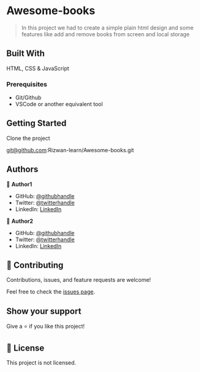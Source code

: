 # Awesome-books

> In this project we had to create a simple plain html design and some features like  add and remove books from screen and local storage


## Built With

 HTML, CSS & JavaScript

### Prerequisites
- Git/Github
- VSCode or another equivalent tool

## Getting Started

Clone the project

git@github.com:Rizwan-learn/Awesome-books.git



## Authors

👤 **Author1**

- GitHub: [@githubhandle](https://github.com/Rizwan-learn)
- Twitter: [@twitterhandle](https://twitter.com/@rizwanhasan21)
- LinkedIn: [LinkedIn](https://linkedin.com/@rizwanhasan21)

👤 **Author2**

- GitHub: [@githubhandle](https://github.com/ciraganenicole)
- Twitter: [@twitterhandle](https://twitter.com/CiraganeN)
- LinkedIn: [LinkedIn](https://linkedin.com/in/nicole-ciragane-19a3071bb)


## 🤝 Contributing

Contributions, issues, and feature requests are welcome!

Feel free to check the [issues page](../../issues/).

## Show your support

Give a ⭐️ if you like this project!


## 📝 License

This project is not licensed.
